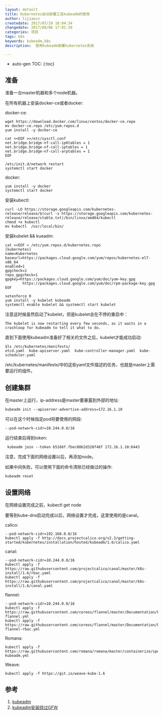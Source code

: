 ```yaml
---
layout: default
title: Kubernetes自动部署工具kubeadm的使用
author: lijiaocn
createdate: 2017/07/29 18:04:34
changedate: 2017/08/06 17:01:30
categories: 项目
tags: k8s 
keywords: kubeadm,k8s
description:  使用kubeadm部署kubernetes系统

---
```


* auto-gen TOC:
{:toc}

## 准备 

准备一台master机器和多个node机器。

在所有机器上安装docker-ce或者docker:

docker-ce:

	wget https://download.docker.com/linux/centos/docker-ce.repo
	mv docker-ce.repo /etc/yum.repos.d
	yum install -y docker-ce
	
	cat <<EOF >>/etc/sysctl.conf
	net.bridge.bridge-nf-call-ip6tables = 1
	net.bridge.bridge-nf-call-iptables = 1
	net.bridge.bridge-nf-call-arptables = 1
	EOF
	
	/etc/init.d/network restart 
	systemctl start docker 

docker:

	yum install -y docker
	systemctl start docker 

安装kubectl:

	curl -LO https://storage.googleapis.com/kubernetes-release/release/$(curl -s https://storage.googleapis.com/kubernetes-release/release/stable.txt)/bin/linux/amd64/kubectl
	chmod +x kubectl
	mv kubectl  /usr/local/bin/

安装kubelet && kueadm:

	cat <<EOF > /etc/yum.repos.d/kubernetes.repo
	[kubernetes]
	name=Kubernetes
	baseurl=https://packages.cloud.google.com/yum/repos/kubernetes-el7-x86_64
	enabled=1
	gpgcheck=1
	repo_gpgcheck=1
	gpgkey=https://packages.cloud.google.com/yum/doc/yum-key.gpg
	        https://packages.cloud.google.com/yum/doc/rpm-package-key.gpg
	EOF

	setenforce 0
	yum install -y kubelet kubeadm
	systemctl enable kubelet && systemctl start kubelet

注意这时候虽然启动了kubelet，但是kubelet会在不停的重启中：

	The kubelet is now restarting every few seconds, as it waits in a crashloop for kubeadm to tell it what to do.

直到下面使用kubeadm准备好了相关的文件之后，kubelet才能成功启动:

	$ls /etc/kubernetes/manifests/
	etcd.yaml  kube-apiserver.yaml  kube-controller-manager.yaml  kube-scheduler.yaml

/etc/kubernetes/manifests/中的这些yaml文件描述的任务，也就是master上需要运行的组件。

## 创建集群

在master上运行，ip-address是master要暴露到外部的地址:

	kubeadm init --apiserver-advertise-address=172.16.1.10

可以在这个时候指定pod将要使用的网段:

	--pod-network-cidr=10.244.0.0/16

运行结束后得到token:

	 kubeadm join --token b5166f.fbec0862d328f48f 172.16.1.10:6443

注意，完成下面的网络设置以后，再添加node。

如果中间失败，可以使用下面的命令清除已经做过的操作:

	kubeadm reset

## 设置网络

在网络设置完成之前，kubectl get  node 

要等到kube-dns启动完成以后，网络设置才完成，这里使用的是canal。

calico:

	--pod-network-cidr=192.168.0.0/16
	kubectl apply -f http://docs.projectcalico.org/v2.3/getting-started/kubernetes/installation/hosted/kubeadm/1.6/calico.yaml

canal:

	--pod-network-cidr=10.244.0.0/16
	kubectl apply -f https://raw.githubusercontent.com/projectcalico/canal/master/k8s-install/1.6/rbac.yaml
	kubectl apply -f https://raw.githubusercontent.com/projectcalico/canal/master/k8s-install/1.6/canal.yaml

flannel:

	--pod-network-cidr=10.244.0.0/16
	kubectl apply -f https://raw.githubusercontent.com/coreos/flannel/master/Documentation/kube-flannel.yml
	kubectl apply -f https://raw.githubusercontent.com/coreos/flannel/master/Documentation/kube-flannel-rbac.yml

Romana:

	kubectl apply -f https://raw.githubusercontent.com/romana/romana/master/containerize/specs/romana-kubeadm.yml

Weave:

	kubectl apply -f https://git.io/weave-kube-1.6

## 参考

1. [kubeadm][1]
2. [kubeadm安装绕过GFW][2]

[1]: https://kubernetes.io/docs/setup/independent/install-kubeadm/ "kubeadm" 
[2]: http://hairtaildai.com/blog/11  "kubeadm安装绕过GFW"
